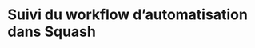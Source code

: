 # Suivi du workflow d’automatisation dans Squash


<!--stackedit_data:
eyJoaXN0b3J5IjpbLTE5MjQwOTI3OTNdfQ==
-->
